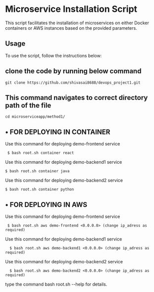# Microservice Installation Script <br>

This script facilitates the installation of microservices on either Docker containers or AWS instances based on the provided parameters.

## Usage
To use the script, follow the instructions below: <br>

## clone the code by running below command
```
git clone https://github.com/shivasai8688/devops_project1.git
```
## This command navigates to correct directory path of the file 
```
cd microserviceapp/method1/
```

## • FOR DEPLOYING IN CONTAINER <br>

Use this command for deploying demo-frontend service <br>
 ``` 
  $ bash root.sh container react
```

Use this command for deploying demo-backend1 service <br>
 ``` 
$ bash root.sh container java
```

Use this command for deploying demo-backend2 service <br>
 ``` 
$ bash root.sh container python
```

## • FOR DEPLOYING IN AWS <br>
 
Use this command for deploying demo-frontend service <br>
 ``` 
  $ bash root.sh aws demo-frontend <0.0.0.0> (change ip_adress as required)
```
Use this command for deploying demo-backend1 service    
```
  $ bash root.sh aws demo-backend1 <0.0.0.0> (change ip_adress as required)
```

Use this command for deploying demo-backend2 service    
```
  $ bash root.sh aws demo-backend2 <0.0.0.0> (change ip_adress as required)
```

type the command bash root.sh --help for details.
